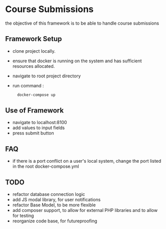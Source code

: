 # Course Submissions

the objective of this framework is to be able to handle course submissions

## Framework Setup

- clone project locally.
- ensure that docker is running on the system and has sufficient resources allocated.
- navigate to root project directory
- run command :
  
  ``` bash
    docker-compose up
  ```

## Use of Framework

- navigate to localhost:8100
- add values to input fields
- press submit button


## FAQ

- if there is a port conflict on a user's local system, change the port listed in the root docker-compose.yml

## TODO

- refactor database connection logic
- add JS modal library, for user notifications
- refactor Base Model, to be more flexible
- add composer support, to allow for external PHP libraries and to allow for testing
- reorganize code base, for futureproofing
